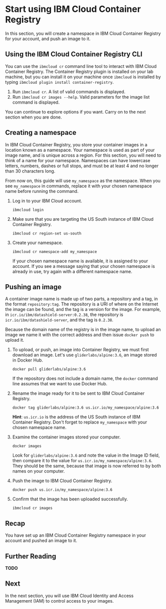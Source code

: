 # Start using IBM Cloud Container Registry

In this section, you will create a namespace in IBM Cloud Container Registry for your account, and push an image to it.

## Using the IBM Cloud Container Registry CLI

You can use the `ibmcloud cr` command line tool to interact with IBM Cloud Container Registry. The Container Registry plugin is installed on your lab machine, but you can install it on your machine once `ibmcloud` is installed by typing `ibmcloud plugin install container-registry`.

1. Run `ibmcloud cr`. A list of valid commands is displayed.
2. Run `ibmcloud cr images --help`. Valid parameters for the image list command is displayed.

You can continue to explore options if you want. Carry on to the next section when you are done.

## Creating a namespace

In IBM Cloud Container Registry, you store your container images in a location known as a namespace. Your namespace is used as part of your image name, and is unique across a region. For this section, you will need to think of a name for your namespace. Namespaces can have lowercase letters, numbers, dashes or full stops, and must be at least 4 and no longer than 30 characters long.

From now on, this guide will use `my_namespace` as the namespace. When you see `my_namespace` in commands, replace it with your chosen namespace name before running the command.

1. Log in to your IBM Cloud account.

    `ibmcloud login`

2. Make sure that you are targeting the US South instance of IBM Cloud Container Registry.

    `ibmcloud cr region-set us-south`

3. Create your namespace.

    `ibmcloud cr namespace-add my_namespace`

    If your chosen namespace name is available, it is assigned to your account. If you see a message saying that your chosen namespace is already in use, try again with a different namespace name.

## Pushing an image

A container image name is made up of two parts, a repository and a tag, in the format `repository:tag`. The repository is a URI of where on the Internet the image can be found, and the tag is a version for the image. For example, in `icr.io/ibm/datashield-server:0.2.38`, the repository is `icr.io/ibm/datashield-server`, and the tag is `0.2.38`.

Because the domain name of the registry is in the image name, to upload an image we name it with the correct address and then issue `docker push` to upload it.

1. To upload, or push, an image into Container Registry, we must first download an image. Let's use `gliderlabs/alpine:3.6`, an image stored in Docker Hub.

    `docker pull gliderlabs/alpine:3.6`

    If the repository does not include a domain name, the `docker` command line assumes that we want to use Docker Hub.

2. Rename the image ready for it to be sent to IBM Cloud Container Registry.

    `docker tag gliderlabs/alpine:3.6 us.icr.io/my_namespace/alpine:3.6`

    **Hint**: `us.icr.io` is the address of the US South instance of IBM Container Registry. Don't forget to replace `my_namespace` with your chosen namespace name.

3. Examine the container images stored your computer.

    `docker images`

    Look for `gliderlabs/alpine:3.6` and note the value in the Image ID field, then compare it to the value for `us.icr.io/my_namespace/alpine:3.6`. They should be the same, because that image is now referred to by both names on your computer.

4. Push the image to IBM Cloud Container Registry.

    `docker push us.icr.io/my_namespace/alpine:3.6`

5. Confirm that the image has been uploaded successfully.

    `ibmcloud cr images`

## Recap

You have set up an IBM Cloud Container Registry namespace in your account and pushed an image to it.

## Further Reading

**TODO**

## Next

In the next section, you will use IBM Cloud Identity and Access Management (IAM) to control access to your images.
